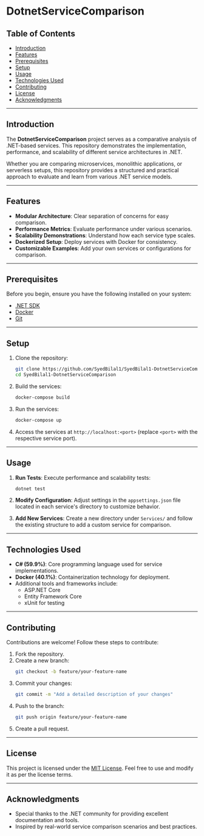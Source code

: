 # DotnetServiceComparison

## Table of Contents
- [Introduction](#introduction)
- [Features](#features)
- [Prerequisites](#prerequisites)
- [Setup](#setup)
- [Usage](#usage)
- [Technologies Used](#technologies-used)
- [Contributing](#contributing)
- [License](#license)
- [Acknowledgments](#acknowledgments)

---

## Introduction
The **DotnetServiceComparison** project serves as a comparative analysis of .NET-based services. This repository demonstrates the implementation, performance, and scalability of different service architectures in .NET.

Whether you are comparing microservices, monolithic applications, or serverless setups, this repository provides a structured and practical approach to evaluate and learn from various .NET service models.

---

## Features
- **Modular Architecture**: Clear separation of concerns for easy comparison.
- **Performance Metrics**: Evaluate performance under various scenarios.
- **Scalability Demonstrations**: Understand how each service type scales.
- **Dockerized Setup**: Deploy services with Docker for consistency.
- **Customizable Examples**: Add your own services or configurations for comparison.

---

## Prerequisites
Before you begin, ensure you have the following installed on your system:
- [.NET SDK](https://dotnet.microsoft.com/download)
- [Docker](https://www.docker.com/get-started)
- [Git](https://git-scm.com/)

---

## Setup
1. Clone the repository:
   ```bash
   git clone https://github.com/SyedBilal1/SyedBilal1-DotnetServiceComparison.git
   cd SyedBilal1-DotnetServiceComparison
   ```

2. Build the services:
   ```bash
   docker-compose build
   ```

3. Run the services:
   ```bash
   docker-compose up
   ```

4. Access the services at `http://localhost:<port>` (replace `<port>` with the respective service port).

---

## Usage
1. **Run Tests**: Execute performance and scalability tests:
   ```bash
   dotnet test
   ```

2. **Modify Configuration**: Adjust settings in the `appsettings.json` file located in each service's directory to customize behavior.

3. **Add New Services**: Create a new directory under `Services/` and follow the existing structure to add a custom service for comparison.

---

## Technologies Used
- **C# (59.9%)**: Core programming language used for service implementations.
- **Docker (40.1%)**: Containerization technology for deployment.
- Additional tools and frameworks include:
  - ASP.NET Core
  - Entity Framework Core
  - xUnit for testing

---

## Contributing
Contributions are welcome! Follow these steps to contribute:
1. Fork the repository.
2. Create a new branch:
   ```bash
   git checkout -b feature/your-feature-name
   ```
3. Commit your changes:
   ```bash
   git commit -m "Add a detailed description of your changes"
   ```
4. Push to the branch:
   ```bash
   git push origin feature/your-feature-name
   ```
5. Create a pull request.

---

## License
This project is licensed under the [MIT License](LICENSE). Feel free to use and modify it as per the license terms.

---

## Acknowledgments
- Special thanks to the .NET community for providing excellent documentation and tools.
- Inspired by real-world service comparison scenarios and best practices.
